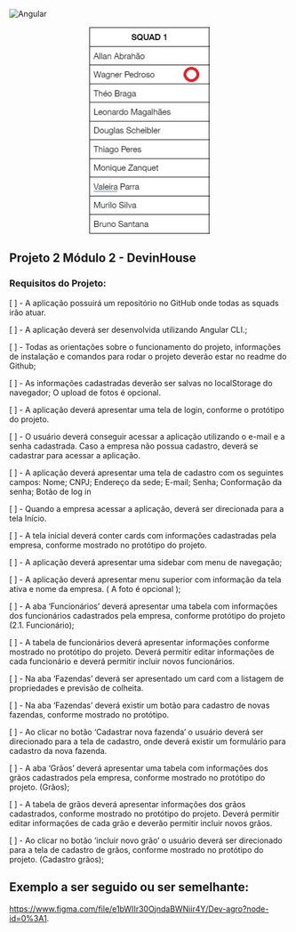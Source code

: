 ![Angular](https://img.shields.io/badge/Angular-DD0031?style=for-the-badge&logo=angular&logoColor=white)

<p align="center"><a href="#"><img align="center" width="218" height="375"  src="/squad.jpg" /></a></p>

## Projeto 2 Módulo 2 - DevinHouse

### Requisitos do Projeto:

[ ] - A aplicação possuirá um repositório no GitHub onde todas as squads irão atuar.

[ ] - A aplicação deverá ser desenvolvida utilizando Angular CLI.;

[ ] - Todas as orientações sobre o funcionamento do projeto, informações de instalação e comandos para rodar o projeto deverão estar no readme do Github;

[ ] - As informações cadastradas deverão ser salvas no localStorage do navegador;
O upload de fotos é opcional.

[ ] - A aplicação deverá apresentar uma tela de login, conforme o protótipo do projeto.

[ ] - O usuário deverá conseguir acessar a aplicação utilizando o e-mail e a senha cadastrada.
Caso a empresa não possua cadastro, deverá se cadastrar para acessar a aplicação.

[ ] - A aplicação deverá apresentar uma tela de cadastro com os seguintes campos:
Nome;
CNPJ;
Endereço da sede;
E-mail;
Senha;
Conformação da senha;
Botão de log in 

[ ] - Quando a empresa acessar a aplicação, deverá ser direcionada para a tela Início.

[ ] - A tela inicial deverá conter cards com informações cadastradas pela empresa, conforme mostrado no protótipo do projeto.

[ ] - A aplicação deverá apresentar uma sidebar com menu de navegação;

[ ] - A aplicação deverá apresentar menu superior com informação da tela ativa e nome da empresa. ( A foto é opcional );

[ ] - A aba ‘Funcionários’ deverá apresentar uma tabela com informações dos funcionários cadastrados pela empresa, conforme protótipo do projeto (2.1. Funcionário);

[ ] - A tabela de funcionários deverá apresentar informações conforme mostrado no protótipo do projeto. Deverá permitir editar informações de cada funcionário e deverá permitir incluir novos funcionários.

[ ] - Na aba ‘Fazendas’ deverá ser apresentado um card com a listagem de propriedades e previsão de colheita.

[ ] - Na aba ‘Fazendas’ deverá existir um botão para cadastro de novas fazendas, conforme mostrado no protótipo.

[ ] - Ao clicar no botão ‘Cadastrar nova fazenda’ o usuário deverá ser direcionado para a tela de cadastro, onde deverá existir um formulário para cadastro da nova fazenda.

[ ] - A aba ‘Grãos’ deverá apresentar uma tabela com informações dos grãos cadastrados pela empresa, conforme mostrado no protótipo do projeto. (Grãos);

[ ] - A tabela de grãos deverá apresentar informações dos grãos cadastrados, conforme mostrado no protótipo do projeto. Deverá permitir editar informações de cada grão e deverão permitir incluir novos grãos.

[ ] - Ao clicar no botão ‘incluir novo grão’ o usuário deverá ser direcionado para a tela de cadastro de grãos, conforme mostrado no protótipo do projeto. (Cadastro grãos);

## Exemplo a ser seguido ou ser semelhante:

https://www.figma.com/file/e1bWIIr30OjndaBWNiir4Y/Dev-agro?node-id=0%3A1.


